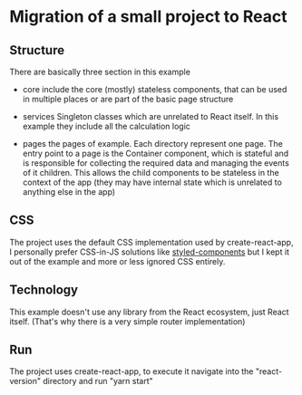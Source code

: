 # Migration of a small project to React

## Structure
There are basically three section in this example
- core
include the core (mostly) stateless components, that can be used in multiple places or are part of the basic page structure

- services
Singleton classes which are unrelated to React itself. In this example they include all the calculation logic

- pages
the pages of example. Each directory represent one page. The entry point to a page is the Container component, which is stateful and is responsible for collecting the required data and managing the events of it children. This allows the child components to be stateless in the context of the app (they may have internal state which is unrelated to anything else in the app) 

## CSS
The project uses the default CSS implementation used by create-react-app, I personally prefer CSS-in-JS solutions like [styled-components](https://www.styled-components.com/) but I kept it out of the example and more or less ignored CSS entirely.

## Technology
This example doesn't use any library from the React ecosystem, just React itself. (That's why there is a very simple router implementation)

## Run
The project uses create-react-app, to execute it navigate into the "react-version" directory and run "yarn start"
